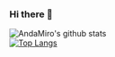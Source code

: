 ### Hi there 👋

![AndaMiro's github stats](https://github-readme-stats.vercel.app/api?username=AndaMiro&show_icons=true&theme=radical)
</br>
[![Top Langs](https://github-readme-stats.vercel.app/api/top-langs/?username=AndaMiro&hide_progress=false)](https://github.com/anuraghazra/github-readme-stats)
<!--
**AndaMiro/AndaMiro** is a ✨ _special_ ✨ repository because its `README.md` (this file) appears on your GitHub profile.

Here are some ideas to get you started:

- 🔭 I’m currently working on ...
- 🌱 I’m currently learning ...
- 👯 I’m looking to collaborate on ...
- 🤔 I’m looking for help with ...
- 💬 Ask me about ...
- 📫 How to reach me: ...
- 😄 Pronouns: ...
- ⚡ Fun fact: ...
-->
